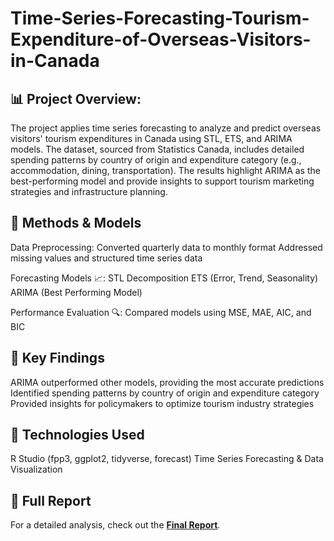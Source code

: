 # Time-Series-Forecasting-Tourism-Expenditure-of-Overseas-Visitors-in-Canada

## 📊 Project Overview:
The project applies time series forecasting to analyze and predict overseas visitors' tourism expenditures in Canada using STL, ETS, and ARIMA models. The dataset, sourced from Statistics Canada, includes detailed spending patterns by country of origin and expenditure category (e.g., accommodation, dining, transportation). The results highlight ARIMA as the best-performing model and provide insights to support tourism marketing strategies and infrastructure planning.

## 🔧 Methods & Models 
Data Preprocessing:
Converted quarterly data to monthly format
Addressed missing values and structured time series data

Forecasting Models 📈:
STL Decomposition
ETS (Error, Trend, Seasonality)
ARIMA (Best Performing Model)

Performance Evaluation 🔍:
Compared models using MSE, MAE, AIC, and BIC

## 📍 Key Findings
ARIMA outperformed other models, providing the most accurate predictions
Identified spending patterns by country of origin and expenditure category
Provided insights for policymakers to optimize tourism industry strategies

## 🔹 Technologies Used 
R Studio (fpp3, ggplot2, tidyverse, forecast)
Time Series Forecasting & Data Visualization


## 📄 Full Report  
For a detailed analysis, check out the **[Final Report](https://github.com/ChuyueCui/Time-Series-Forecasting-Tourism-Expenditure-of-Overseas-Visitors-in-Canada/blob/main/Reports/Final%20report%20Final%20Version%20.pdf)**.
